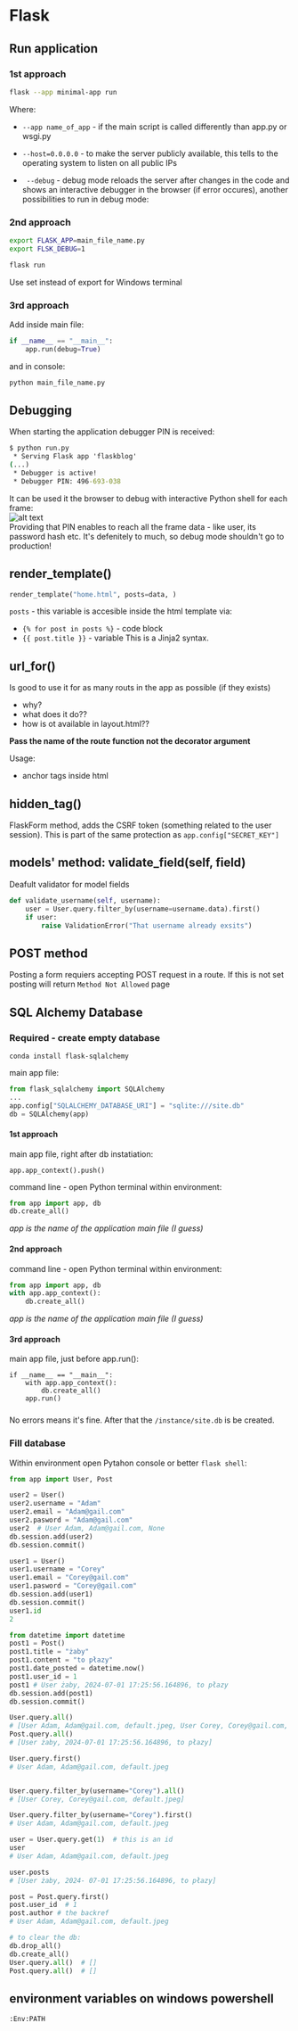 # Flask

## Run application

### 1st approach
```bash
flask --app minimal-app run
```

Where:

- `--app name_of_app` - if the main script is called differently than app.py or wsgi.py

- `--host=0.0.0.0` - to make the server publicly available, this tells to the operating system to listen on all public IPs

- ` --debug` - debug mode reloads the server after changes in the code and shows an interactive debugger in the browser (if error occures), another possibilities to run in debug mode: 

### 2nd approach

```bash
export FLASK_APP=main_file_name.py
export FLSK_DEBUG=1

flask run
```
Use set instead of export for Windows terminal

### 3rd approach

Add inside main file:
```python
if __name__ == "__main__":
    app.run(debug=True)
```

and in console:
```bash
python main_file_name.py
```

## Debugging

When starting the application debugger PIN is received:
```cmd
$ python run.py
 * Serving Flask app 'flaskblog'
(...)
 * Debugger is active!
 * Debugger PIN: 496-693-038
```
It can be used it the browser to debug with interactive Python shell for each frame:  
![alt text](image-1.png)  
Providing that PIN enables to reach all the frame data - like user, its password hash etc. It's defenitely to much, so debug mode shouldn't go to production!


## render_template()

```python
render_template("home.html", posts=data, )
```
`posts` - this variable is accesible inside the html template via:
- `{% for post in posts %}` - code block
- `{{ post.title }}` - variable
This is a Jinja2 syntax.


## url_for()

Is good to use it for as many routs in the app as possible (if they exists) 
- why?
- what does it do??
- how is ot available in layout.html??

__Pass the name of the route function not the decorator argument__

Usage:
- anchor tags inside html 


## hidden_tag()

FlaskForm method, adds the CSRF token (something related to the user session).
This is part of the same protection as `app.config["SECRET_KEY"]`


## models' method: validate_field(self, field)

Deafult validator for model fields
```python
def validate_username(self, username):
    user = User.query.filter_by(username=username.data).first()
    if user:
        raise ValidationError("That username already exsits")
```

## POST method

Posting a form requiers accepting POST request in a route. If this is not set posting will return `Method Not Allowed` page

## SQL Alchemy Database

### Required - create empty database

```
conda install flask-sqlalchemy
```

main app file:
```python
from flask_sqlalchemy import SQLAlchemy
...
app.config["SQLALCHEMY_DATABASE_URI"] = "sqlite:///site.db"
db = SQLAlchemy(app)
```

#### 1st approach
main app file, right after db instatiation:
```
app.app_context().push()
```

command line - open Python terminal within environment:
```python
from app import app, db
db.create_all()
```
_app is the name of the application main file (I guess)_

#### 2nd approach

command line - open Python terminal within environment:
```python
from app import app, db
with app.app_context():
    db.create_all()
```
_app is the name of the application main file (I guess)_

#### 3rd approach
main app file, just before app.run():
```
if __name__ == "__main__":
    with app.app_context():
        db.create_all()
    app.run()
```

### 
No errors means it's fine. After that the `/instance/site.db` is be created.

### Fill database

Within environment open Pytahon console or better `flask shell`:
```python
from app import User, Post

user2 = User() 
user2.username = "Adam"
user2.email = "Adam@gail.com"    
user2.pasword = "Adam@gail.com" 
user2  # User Adam, Adam@gail.com, None
db.session.add(user2) 
db.session.commit()

user1 = User() 
user1.username = "Corey"
user1.email = "Corey@gail.com"    
user1.pasword = "Corey@gail.com" 
db.session.add(user1) 
db.session.commit()
user1.id
2

from datetime import datetime
post1 = Post()
post1.title = "żaby"
post1.content = "to płazy"
post1.date_posted = datetime.now()
post1.user_id = 1
post1 # User żaby, 2024-07-01 17:25:56.164896, to płazy
db.session.add(post1)
db.session.commit()

User.query.all()
# [User Adam, Adam@gail.com, default.jpeg, User Corey, Corey@gail.com, default.jpeg]
Post.query.all() 
# [User żaby, 2024-07-01 17:25:56.164896, to płazy]

User.query.first()
# User Adam, Adam@gail.com, default.jpeg


User.query.filter_by(username="Corey").all()
# [User Corey, Corey@gail.com, default.jpeg]

User.query.filter_by(username="Corey").first()
# User Adam, Adam@gail.com, default.jpeg

user = User.query.get(1)  # this is an id
user
# User Adam, Adam@gail.com, default.jpeg

user.posts
# [User żaby, 2024- 07-01 17:25:56.164896, to płazy]

post = Post.query.first()
post.user_id  # 1
post.author # the backref
# User Adam, Adam@gail.com, default.jpeg

# to clear the db:
db.drop_all()
db.create_all()
User.query.all()  # []
Post.query.all()  # []
```



## environment variables on windows powershell
```
:Env:PATH
```